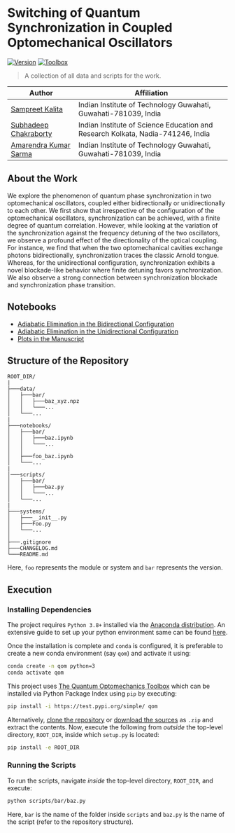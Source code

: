 # Switching of Quantum Synchronization in Coupled Optomechanical Oscillators

[![Version](https://img.shields.io/badge/version-3.0-red?style=for-the-badge)](https://doi.org/10.1088/2399-6528/ac3204)
[![Toolbox](https://img.shields.io/badge/qom-v1.0.0-red?style=for-the-badge)](https://sampreet.github.io/qom-docs)

> A collection of all data and scripts for the work.

Author | Affiliation
------------ | -------------
[Sampreet Kalita](https://www.iitg.ac.in/stud/sampreet/) | Indian Institute of Technology Guwahati, Guwahati-781039, India
[Subhadeep Chakraborty](https://scholar.google.co.in/citations?user=o5n-rDUAAAAJ&hl=en) | Indian Institute of Science Education and Research Kolkata, Nadia-741246, India
[Amarendra Kumar Sarma](https://www.iitg.ac.in/aksarma/) | Indian Institute of Technology Guwahati, Guwahati-781039, India

## About the Work

We explore the phenomenon of quantum phase synchronization in two optomechanical oscillators, coupled either bidirectionally or unidirectionally to each other.
We first show that irrespective of the configuration of the optomechanical oscillators, synchronization can be achieved, with a finite degree of quantum correlation.
However, while looking at the variation of the synchronization against the frequency detuning of the two oscillators, we observe a profound effect of the directionality of the optical coupling.
For instance, we find that when the two optomechanical cavities exchange photons bidirectionally, synchronization traces the classic Arnold tongue.
Whereas, for the unidirectional configuration, synchronization exhibits a novel blockade-like behavior where finite detuning favors synchronization.
We also observe a strong connection between synchronization blockade and
synchronization phase transition.

## Notebooks

* [Adiabatic Elimination in the Bidirectional Configuration](notebooks/bidirectional_adiabatic_elimination.ipynb)
* [Adiabatic Elimination in the Unidirectional Configuration](notebooks/unidirectional_adiabatic_elimination.ipynb)
* [Plots in the Manuscript](notebooks/v3.0_qom-v1.0.0/plots.ipynb)

## Structure of the Repository

```
ROOT_DIR/
|
├───data/
│   ├───bar/
│   │   ├───baz_xyz.npz
│   │   └───...
│   └───...
|
├───notebooks/
│   ├───bar/
│   │   ├───baz.ipynb
│   │   └───...
│   │
│   ├───foo_baz.ipynb
│   └───...
|
│───scripts/
│   ├───bar/
│   │   ├───baz.py
│   │   └───...
│   └───...
|
├───systems/
│   ├───__init__.py
│   ├───Foo.py
│   └───...
│
├───.gitignore
├───CHANGELOG.md
└───README.md
```

Here, `foo` represents the module or system and `bar` represents the version.

## Execution

### Installing Dependencies

The project requires `Python 3.8+` installed via the [Anaconda distribution](https://www.anaconda.com/products/individual). 
An extensive guide to set up your python environment same can be found [here](https://sampreet.github.io/python-for-physicists/modules/m01-getting-started/m01t01-setting-up-python.html).

Once the installation is complete and `conda` is configured, it is preferable to create a new conda environment (say `qom`) and activate it using:

```bash
conda create -n qom python=3
conda activate qom
```

This project uses [The Quantum Optomechanics Toolbox](https://github.com/Sampreet/qom) which can be installed via Python Package Index using `pip` by executing:

```bash
pip install -i https://test.pypi.org/simple/ qom
```

Alternatively, [clone the repository](https://github.com/Sampreet/qom) or [download the sources](https://github.com/Sampreet/qom/archive/refs/heads/master.zip) as `.zip` and extract the contents.
Now, execute the following from *outside* the top-level directory, `ROOT_DIR`, inside which `setup.py` is located:

```bash
pip install -e ROOT_DIR
```

### Running the Scripts

To run the scripts, navigate *inside* the top-level directory, `ROOT_DIR`, and execute:

```bash
python scripts/bar/baz.py
```

Here, `bar` is the name of the folder inside `scripts` and `baz.py` is the name of the script (refer to the repository structure).